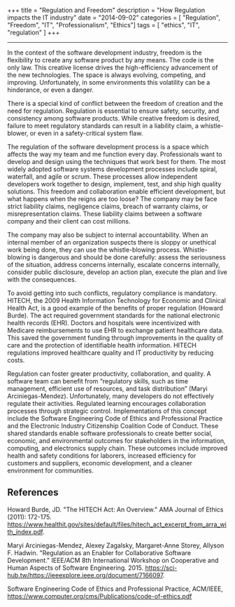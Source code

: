 +++
title = "Regulation and Freedom"
description = "How Regulation impacts the IT industry"
date = "2014-09-02"
categories = [ "Regulation", "Freedom", "IT", "Professionalism", "Ethics"]
tags = [
    "ethics",
    "IT",
    "regulation"
]
+++

----------

In the context of the software development industry, freedom is the flexibility to create any software product by any means. The code is the only law. This creative license drives the high-efficiency advancement of the new technologies. The space is always evolving, competing, and improving. Unfortunately, in some environments this volatility can be a hinderance, or even a danger.

There is a special kind of conflict between the freedom of creation and the need for regulation. Regulation is essential to ensure safety, security, and consistency among software products. While creative freedom is desired, failure to meet regulatory standards can result in a liability claim, a whistle-blower, or even in a safety-critical system flaw.

The regulation of the software development process is a space which affects the way my team and me function every day. Professionals want to develop and design using the techniques that work best for them. The most widely adopted software systems development processes include spiral, waterfall, and agile or scrum. These processes allow independent developers work together to design, implement, test, and ship high quality solutions. This freedom and collaboration enable efficient development, but what happens when the reigns are too loose? The company may be face strict liability claims, negligence claims, breach of warranty claims, or misrepresentation claims. These liability claims between a software company and their client can cost millions.

The company may also be subject to internal accountability. When an internal member of an organization suspects there is sloppy or unethical work being done, they can use the whistle-blowing process. Whistle-blowing is dangerous and should be done carefully: assess the seriousness of the situation, address concerns internally, escalate concerns internally, consider public disclosure, develop an action plan, execute the plan and live with the consequences.

To avoid getting into such conflicts, regulatory compliance is mandatory. HITECH, the 2009 Health Information Technology for Economic and Clinical Health Act, is a good example of the benefits of proper regulation (Howard Burde). The act required government standards for the national electronic health records (EHR). Doctors and hospitals were incentivized with Medicare reimbursements to use EHR to exchange patient healthcare data. This saved the government funding through improvements in the quality of care and the protection of identifiable health information. HITECH regulations improved healthcare quality and IT productivity by reducing costs.

Regulation can foster greater productivity, collaboration, and quality. A software team can benefit from “regulatory skills, such as time management, efficient use of resources, and task distribution” (Maryi Arciniegas-Mendez). Unfortunately, many developers do not effectively regulate their activities. Regulated learning encourages collaboration processes through strategic control. Implementations of this concept include the Software Engineering Code of Ethics and Professional Practice and the Electronic Industry Citizenship Coalition Code of Conduct. These shared standards enable software professionals to create better social, economic, and environmental outcomes for stakeholders in the information, computing, and electronics supply chain. These outcomes include improved health and safety conditions for laborers, increased efficiency for customers and suppliers, economic development, and a cleaner environment for communities.


<!--more-->

References
----------

Howard Burde, JD. "The HITECH Act: An Overview." AMA Journal of Ethics (2011): 172-175. <https://www.healthit.gov/sites/default/files/hitech_act_excerpt_from_arra_with_index.pdf>.

Maryi Arciniegas-Mendez, Alexey Zagalsky, Margaret-Anne Storey, Allyson F. Hadwin. "Regulation as an Enabler for Collaborative Software Development." IEEE/ACM 8th International Workshop on Cooperative and Human Aspects of Software Engineering. 2015. <https://sci-hub.tw/https://ieeexplore.ieee.org/document/7166097>.

Software Engineering Code of Ethics and Professional Practice, ACM/IEEE, https://www.computer.org/cms/Publications/code-of-ethics.pdf
